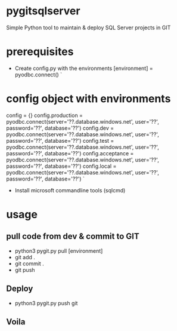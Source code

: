 # pygitsqlserver
Simple Python tool to maintain &amp; deploy SQL Server projects in GIT

# prerequisites
- Create config.py with the environments [environment] = pyodbc.connect()
`
# config object with environments
config = {}
config.production = pyodbc.connect(server='??.database.windows.net', user='??', password='??', database='??')
config.dev = pyodbc.connect(server='??.database.windows.net', user='??', password='??', database='??')
config.test = pyodbc.connect(server='??.database.windows.net', user='??', password='??', database='??')
config.acceptance = pyodbc.connect(server='??.database.windows.net', user='??', password='??', database='??')
config.local = pyodbc.connect(server='??.database.windows.net', user='??', password='??', database='??')
`

- Install microsoft commandline tools (sqlcmd)

# usage

## pull code from dev & commit to GIT
- python3 pygit.py pull [environment] 
- git add .
- git commit .
- git push

## Deploy 
- python3 pygit.py push git   

## Voila
